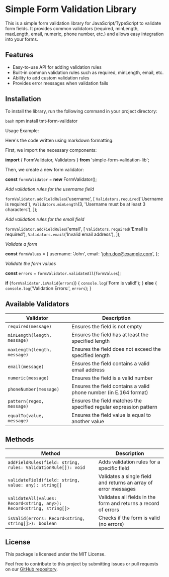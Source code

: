 # Simple Form Validation Library

This is a simple form validation library for JavaScript/TypeScript to validate form fields. It provides common validators (required, minLength, maxLength, email, numeric, phone number, etc.) and allows easy integration into your forms.

## Features

- Easy-to-use API for adding validation rules
- Built-in common validation rules such as required, minLength, email, etc.
- Ability to add custom validation rules
- Provides error messages when validation fails

## Installation

To install the library, run the following command in your project directory:

```bash```
npm install tmt-form-validator


Usage Example:

Here's the code written using markdown formatting:

First, we import the necessary components:

**import** { FormValidator, Validators } **from** 'simple-form-validation-lib';

Then, we create a new form validator:

**const** `formValidator` = **new** FormValidator();

*Add validation rules for the username field*

`formValidator.addFieldRules`('username', [
`Validators.required`('Username is required'),
`Validators.minLength`(3, 'Username must be at least 3 characters'),
]);

*Add validation rules for the email field*

`formValidator.addFieldRules`('email', [
`Validators.required`('Email is required'),
`Validators.email`('Invalid email address'),
]);

*Validate a form*

**const** `formValues` = {
username: 'John',
email: '[john.doe@example.com](mailto:john.doe@example.com)',
};

*Validate the form values*

**const** `errors` = `formValidator.validateAll`(`formValues`);

**if** (`formValidator.isValid`(`errors`)) {
`console.log`('Form is valid!');
} **else** {
`console.log`('Validation Errors:', `errors`);
}



## Available Validators

| Validator | Description
|-----|-----
| `required(message)` | Ensures the field is not empty
| `minLength(length, message)` | Ensures the field has at least the specified length
| `maxLength(length, message)` | Ensures the field does not exceed the specified length
| `email(message)` | Ensures the field contains a valid email address
| `numeric(message)` | Ensures the field is a valid number
| `phoneNumber(message)` | Ensures the field contains a valid phone number (in E.164 format)
| `pattern(regex, message)` | Ensures the field matches the specified regular expression pattern
| `equalTo(value, message)` | Ensures the field value is equal to another value


## Methods

| Method | Description
|-----|-----
| `addFieldRules(field: string, rules: ValidationRule[]): void` | Adds validation rules for a specific field
| `validateField(field: string, value: any): string[]` | Validates a single field and returns an array of error messages
| `validateAll(values: Record<string, any>): Record<string, string[]>` | Validates all fields in the form and returns a record of errors
| `isValid(errors: Record<string, string[]>): boolean` | Checks if the form is valid (no errors)


## License

This package is licensed under the MIT License.


Feel free to contribute to this project by submitting issues or pull requests on our [GitHub repository](https://github.com/tomurashigaraki22/simple-form-validation).
